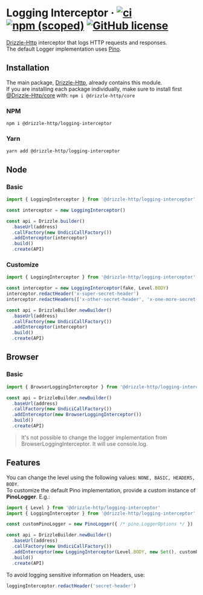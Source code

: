 # Logging Interceptor &middot; [![ci](https://github.com/vitorsalgado/drizzle-http/workflows/ci/badge.svg)](https://github.com/vitorsalgado/drizzle-http/actions) [![npm (scoped)](https://img.shields.io/npm/v/@drizzle-http/logging-interceptor)](https://www.npmjs.com/package/@drizzle-http/logging-interceptor) [![GitHub license](https://img.shields.io/badge/license-MIT-blue.svg)](https://github.com/vitorsalgado/drizzle-http/blob/main/LICENSE)

[Drizzle-Http](https://github.com/vitorsalgado/drizzle-http) interceptor that logs HTTP requests and responses.  
The default Logger implementation uses [Pino](https://getpino.io/).

## Installation

The main package, [Drizzle-Http](https://www.npmjs.com/package/drizzle-http), already contains this module.  
If you are installing each package individually, make sure to install
first [@Drizzle-Http/core](https://www.npmjs.com/package/@drizzle-http/core) with: `npm i @drizzle-http/core`

### NPM

```
npm i @drizzle-http/logging-interceptor
```

### Yarn

```
yarn add @drizzle-http/logging-interceptor
```

## Node

### Basic

```typescript
import { LoggingInterceptor } from '@drizzle-http/logging-interceptor'

const interceptor = new LoggingInterceptor()

const api = Drizzle.builder()
  .baseUrl(address)
  .callFactory(new UndiciCallFactory())
  .addInterceptor(interceptor)
  .build()
  .create(API)
```

### Customize

```typescript
import { LoggingInterceptor } from '@drizzle-http/logging-interceptor'

const interceptor = new LoggingInterceptor(fake, Level.BODY)
interceptor.redactHeader('x-super-secret-header')
interceptor.redactHeaders(['x-other-secret-header', 'x-one-more-secret-header'])

const api = DrizzleBuilder.newBuilder()
  .baseUrl(address)
  .callFactory(new UndiciCallFactory())
  .addInterceptor(interceptor)
  .build()
  .create(API)
```

## Browser

### Basic

```typescript
import { BrowserLoggingInterceptor } from '@drizzle-http/logging-interceptor'

const api = DrizzleBuilder.newBuilder()
  .baseUrl(address)
  .callFactory(new UndiciCallFactory())
  .addInterceptor(new BrowserLoggingInterceptor())
  .build()
  .create(API)
```

> It's not possible to change the logger implementation from BrowserLoggingInterceptor. It will use console.log.

## Features

You can change the level using the following values: `NONE, BASIC, HEADERS, BODY`.  
To customize the default Pino implementation, provide a custom instance of **PinoLogger**. E.g.:

```typescript
import { Level } from '@drizzle-http/logging-interceptor'
import { LoggingInterceptor } from '@drizzle-http/logging-interceptor'

const customPinoLogger = new PinoLogger({ /* pino.LoggerOptions */ })

const api = DrizzleBuilder.newBuilder()
  .baseUrl(address)
  .callFactory(new UndiciCallFactory())
  .addInterceptor(new LoggingInterceptor(Level.BODY, new Set(), customPinoLogger))
  .build()
  .create(API)
```

To avoid logging sensitive information on Headers, use:

```typescript
loggingInterceptor.redactHeader('secret-header')
```
